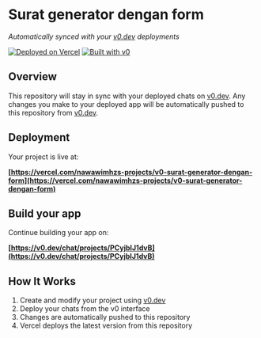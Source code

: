 # Surat generator dengan form

*Automatically synced with your [v0.dev](https://v0.dev) deployments*

[![Deployed on Vercel](https://img.shields.io/badge/Deployed%20on-Vercel-black?style=for-the-badge&logo=vercel)](https://vercel.com/nawawimhzs-projects/v0-surat-generator-dengan-form)
[![Built with v0](https://img.shields.io/badge/Built%20with-v0.dev-black?style=for-the-badge)](https://v0.dev/chat/projects/PCyjbIJ1dvB)

## Overview

This repository will stay in sync with your deployed chats on [v0.dev](https://v0.dev).
Any changes you make to your deployed app will be automatically pushed to this repository from [v0.dev](https://v0.dev).

## Deployment

Your project is live at:

**[https://vercel.com/nawawimhzs-projects/v0-surat-generator-dengan-form](https://vercel.com/nawawimhzs-projects/v0-surat-generator-dengan-form)**

## Build your app

Continue building your app on:

**[https://v0.dev/chat/projects/PCyjbIJ1dvB](https://v0.dev/chat/projects/PCyjbIJ1dvB)**

## How It Works

1. Create and modify your project using [v0.dev](https://v0.dev)
2. Deploy your chats from the v0 interface
3. Changes are automatically pushed to this repository
4. Vercel deploys the latest version from this repository